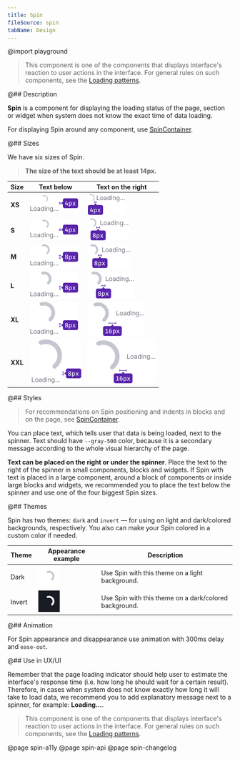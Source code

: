 ```yaml
---
title: Spin
fileSource: spin
tabName: Design
---
```


@import playground

> This component is one of the components that displays interface's reaction to user actions in the interface. For general rules on such components, see the [Loading patterns](/patterns/loading-states/).

@## Description

**Spin** is a component for displaying the loading status of the page, section or widget when system does not know the exact time of data loading.

For displaying Spin around any component, use [SpinContainer](/components/spin-container/).

@## Sizes

We have six sizes of Spin.

> **The size of the text should be at least 14px.**

| Size    | Text below                                  | Text on the right                            |
| ------- | ------------------------------------------- | -------------------------------------------- |
| **XS**  | ![center-xs](static/text-vertical-xs.png)   | ![right-s](static/text-horizontal-xs.png)    |
| **S**   | ![center-s](static/text-vertical-s.png)     | ![right-s](static/text-horizontal-s.png)     |
| **M**   | ![center-m](static/text-vertical-m.png)     | ![right-m](static/text-horizontal-m.png)     |
| **L**   | ![center-l](static/text-vertical-l.png)     | ![right-l](static/text-horizontal-l.png)     |
| **XL**  | ![center-xl](static/text-vertical-xl.png)   | ![right-xl](static/text-horizontal-xl.png)   |
| **XXL** | ![center-xxl](static/text-vertical-xxl.png) | ![right-xxl](static/text-horizontal-xxl.png) |

@## Styles

> For recommendations on Spin positioning and indents in blocks and on the page, see [SpinContainer](/components/spin-container/).

You can place text, which tells user that data is being loaded, next to the spinner. Text should have `--gray-500` color, because it is a secondary message according to the whole visual hierarchy of the page.

**Text can be placed on the right or under the spinner**. Place the text to the right of the spinner in small components, blocks and widgets. If Spin with text is placed in a large component, around a block of components or inside large blocks and widgets, we recommended you to place the text below the spinner and use one of the four biggest Spin sizes.

@## Themes

Spin has two themes: `dark` and `invert` — for using on light and dark/colored backgrounds, respectively. You also can make your Spin colored in a custom color if needed.

| Theme  | Appearance example                   | Description                                            |
| ------ | ------------------------------------ | ------------------------------------------------------ |
| Dark   | ![dark-spiner](static/dark-m.png)    | Use Spin with this theme on a light background.        |
| Invert | ![light-spiner](static/invert-m.png) | Use Spin with this theme on a dark/colored background. |

@## Animation

For Spin appearance and disappearance use animation with 300ms delay and `ease-out`.

@## Use in UX/UI

Remember that the page loading indicator should help user to estimate the interface's response time (i.e. how long he should wait for a certain result). Therefore, in cases when system does not know exactly how long it will take to load data, we recommend you to add explanatory message next to a spinner, for example: **Loading...**.

> This component is one of the components that displays interface's reaction to user actions in the interface. For general rules on such components, see the [Loading patterns](/patterns/loading-states/).

@page spin-a11y
@page spin-api
@page spin-changelog
